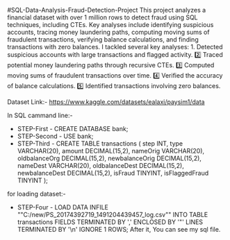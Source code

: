 #SQL-Data-Analysis-Fraud-Detection-Project
This project analyzes a financial dataset with over 1 million rows to detect fraud using SQL techniques, including CTEs. Key analyses include identifying suspicious accounts, tracing money laundering paths, computing moving sums of fraudulent transactions, verifying balance calculations, and finding transactions with zero balances. I tackled several key analyses:
1️. Detected suspicious accounts with large transactions and flagged activity.
2️⃣ Traced potential money laundering paths through recursive CTEs.
3️⃣ Computed moving sums of fraudulent transactions over time.
4️⃣ Verified the accuracy of balance calculations.
5️⃣ Identified transactions involving zero balances.

Dataset Link:- https://www.kaggle.com/datasets/ealaxi/paysim1/data

In SQL cammand line:-
* STEP-First - CREATE DATABASE bank;
* STEP-Second - USE bank;
* STEP-Third -  CREATE TABLE transactions ( step INT, type VARCHAR(20), amount DECIMAL(15,2), nameOrig VARCHAR(20), oldbalanceOrg DECIMAL(15,2), newbalanceOrig DECIMAL(15,2), nameDest VARCHAR(20), oldbalanceDest DECIMAL(15,2), newbalanceDest DECIMAL(15,2), isFraud TINYINT, isFlaggedFraud TINYINT );

for loading dataset:-
* STEP-Four - LOAD DATA INFILE ""C:/new/PS_20174392719_1491204439457_log.csv"" INTO TABLE transactions FIELDS TERMINATED BY ',' ENCLOSED BY '"' LINES TERMINATED BY '\n' IGNORE 1 ROWS;
After it, You can see my sql file.
